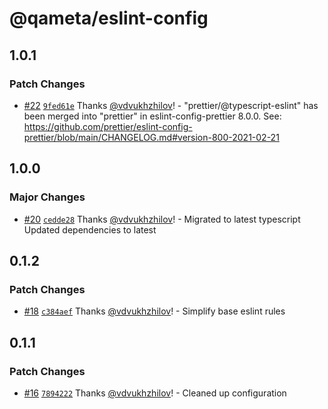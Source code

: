 # @qameta/eslint-config

## 1.0.1

### Patch Changes

- [#22](https://github.com/qameta/fe-core/pull/22) [`9fed61e`](https://github.com/qameta/fe-core/commit/9fed61edf9ddaa08db0f2067ad57238bea96abdf) Thanks [@vdvukhzhilov](https://github.com/vdvukhzhilov)! - "prettier/@typescript-eslint" has been merged into "prettier" in eslint-config-prettier 8.0.0. See: https://github.com/prettier/eslint-config-prettier/blob/main/CHANGELOG.md#version-800-2021-02-21

## 1.0.0

### Major Changes

- [#20](https://github.com/qameta/fe-core/pull/20) [`cedde28`](https://github.com/qameta/fe-core/commit/cedde28bb047c89dccb0cad91680fb4f6f0e0bc6) Thanks [@vdvukhzhilov](https://github.com/vdvukhzhilov)! - Migrated to latest typescript
  Updated dependencies to latest

## 0.1.2

### Patch Changes

- [#18](https://github.com/qameta/fe-core/pull/18) [`c384aef`](https://github.com/qameta/fe-core/commit/c384aef46f58786a652acbb6b91fad9185f08738) Thanks [@vdvukhzhilov](https://github.com/vdvukhzhilov)! - Simplify base eslint rules

## 0.1.1

### Patch Changes

- [#16](https://github.com/qameta/fe-core/pull/16) [`7894222`](https://github.com/qameta/fe-core/commit/789422256725c2cf1547db63bc48d6096472bf04) Thanks [@vdvukhzhilov](https://github.com/vdvukhzhilov)! - Cleaned up configuration
